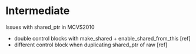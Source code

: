 # Intermediate

Issues with shared_ptr in MCVS2010
* double control blocks with make_shared + enable_shared_from_this [ref]
* different control block when duplicating shared_ptr of raw [ref]
